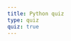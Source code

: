 ```yaml
---
title: Python quiz
type: quiz
quiz: true
---
```


<div class="p-5" id="quiz-content">
</div>

<script>
    quizStart('../questions.json', 'quiz-content');
</script>